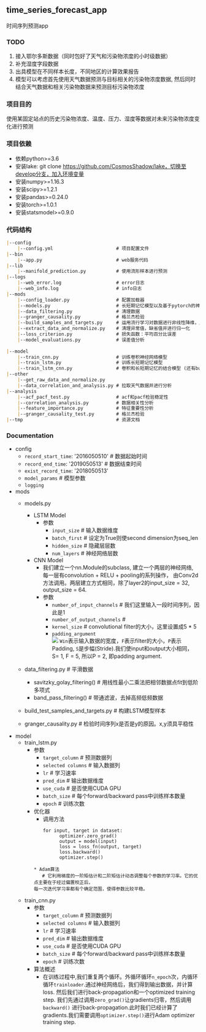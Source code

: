 ## time_series_forecast_app
时间序列预测app

### TODO
1. 接入鄂尔多斯数据（同时包好了天气和污染物浓度的小时级数据）
2. 补充湿度字段数据
3. 出具模型在不同样本长度，不同地区的计算效果报告
4. 模型可以考虑首先使用天气数据预测与目标相关的污染物浓度数据, 然后同时结合天气数据和相关污染物数据来预测目标污染物浓度

### 项目目的
使用某固定站点的历史污染物浓度、温度、压力、湿度等数据对未来污染物浓度变化进行预测

### 项目依赖
* 依赖python>=3.6
* 安装lake: git clone https://github.com/CosmosShadow/lake，切换至develop分支，加入环境变量
* 安装numpy>=1.16.3
* 安装scipy>=1.2.1
* 安装pandas>=0.24.0
* 安装torch>=1.0.1
* 安装statsmodel>=0.9.0

### 代码结构
```markdown
|--config
    |--config.yml                       # 项目配置文件
|--bin
    |--app.py                           # web服务代码
|--lib
    |--manifold_prediction.py           # 使用流形样本进行预测
|--logs
    |--web_error.log                    # error日志
    |--web_info.log                     # info日志
|--mods
    |--config_loader.py                 # 配置加载器
    |--models.py                        # 长短期记忆模型以及基于pytorch的神经网络训练和预测模型
    |--data_filtering.py                # 清理数据
    |--granger_causality.py             # 格兰杰检验
    |--build_samples_and_targets.py     # 运用流行学习对数据进行非线性降维，用更少的数据表示更多的信息 
    |--extract_data_and_normalize.py    # 清理异常值，缺省值并进行归一化
    |--loss_criterion.py                # 损失函数：平均百分比误差
    |--model_evaluations.py             # 误差值分析
           
|--model 
    |--train_cnn.py                     # 训练卷积神经网络模型
    |--train_lstm.py                    # 训练长短期记忆模型   
    |--train_lstm_cnn.py                # 卷积和长短期记忆的结合模型 (还有bug) 
|--other
    |--get_raw_data_and_normalize.py 
    |--data_correlation_and_analysis.py # 拉取天气数据并进行分析
|--analysis 
    |--acf_pacf_test.py                 # acf和pacf检验稳定性
    |--correlation_analysis.py          # 数据相关性分析
    |--feature_importance.py            # 特征重要性分析
    |--granger_causality_test.py        # 格兰杰检验
|--tmp                                  # 资源文档

```

### Documentation
* config 
    * `record_start_time`: '2016050510'   # 数据起始时间
    * `record_end_time`: '2019050513'     # 数据结束时间
    * `exist_record_time`: '2018050513'   
    * `model_params`                      # 模型参数
    * `logging`                           
* mods
    * models.py                         
        * LSTM Model 
            * 参数
                * `input_size`              # 输入数据维度
                * `batch_first`             # 设定为True则使second dimension为seq_len
                * `hidden_size`             # 隐藏层层数
                * `num_layers`              # 神经网络层数
        * CNN Model 
            * 我们建立一个nn.Module的subclass, 建立一个两层的神经网络, 每一层有convolution + RELU + pooling的系列操作，
            由Conv2d方法调用。两层建立方式相同，除了layer2的input_size = 32, output_size = 64.
            * 参数
                * `number_of_input_channels`    # 我们这里输入一段时间序列，因此是1
                * `number_of_output_channels`   # 
                * `kernel_size`                 # convolutional filter的大小，这里设置成5 * 5
                * `padding_argument`            
                    ![](http://latex.codecogs.com/gif.latex?\\\Wout=\frac{Win-F+2P}{S}+1)
                    `Win`表示输入数据的宽度，`F`表示filter的大小，`P`表示Padding, `S`是步幅(Stride).我们使input和output大小相同，
                    S= 1, F = 5, 所以P = 2, 即padding argument. 
                    
                
                        
    * data_filtering.py                 # 平滑数据
        * savitzky_golay_filtering()    # 用线性最小二乘法把相邻数据点fit到低阶多项式 
        * band_pass_filtering()         # 带通滤波，去掉高频低频数据      
    * build_test_samples_and_targets.py # 构建LSTM模型样本
    * granger_causality.py              # 检验时间序列x是否是y的原因。x,y须具平稳性
* model
    * train_lstm.py
        * 参数
            * `target_column`           # 预测数据列
            * `selected columns`        # 输入数据列
            * `lr`                      # 学习速率
            * `pred_dim`                # 输出数据维度
            * `use_cuda`                # 是否使用CUDA GPU 
            * `batch_size`              # 每个forward/backward pass中训练样本数量
            * `epoch`                   # 训练次数
        * 优化器
            * 调用方法
              ``````
              for input, target in dataset:
                    optimizer.zero_grad()
                    output = model(input)
                    loss = loss_fn(output, target)
                    loss.backward()
                    optimizer.step()
             `````` 
            * Adam算法    
                # 它利用梯度的一阶矩估计和二阶矩估计动态调整每个参数的学习率。它的优点主要在于经过偏置校正后，
            每一次迭代学习率都有个确定范围，使得参数比较平稳。

    * train_cnn.py 
        * 参数 
            * `target_column`           # 预测数据列
            * `selected columns`        # 输入数据列
            * `lr`                      # 学习速率
            * `pred_dim`                # 输出数据维度
            * `use_cuda`                # 是否使用CUDA GPU 
            * `batch_size`              # 每个forward/backward pass中训练样本数量
            * `epoch`                   # 训练次数
        * 算法概述
            * 在训练过程中,我们重复两个循环。外循环循环`n_epoch`次，内循环循环`trainloader`.通过神经网络后，我们得到输出数据，并计算loss.
            然后我们进行back-propagation和一个optimized training step. 我们先通过调用`zero_grad()`让gradients归零，然后调用`backward()`
            进行back-propagation.此时我们已经计算了gradients.我们需要调用`optimizer.step()`进行Adam optimizer training step.
            
            
                                
